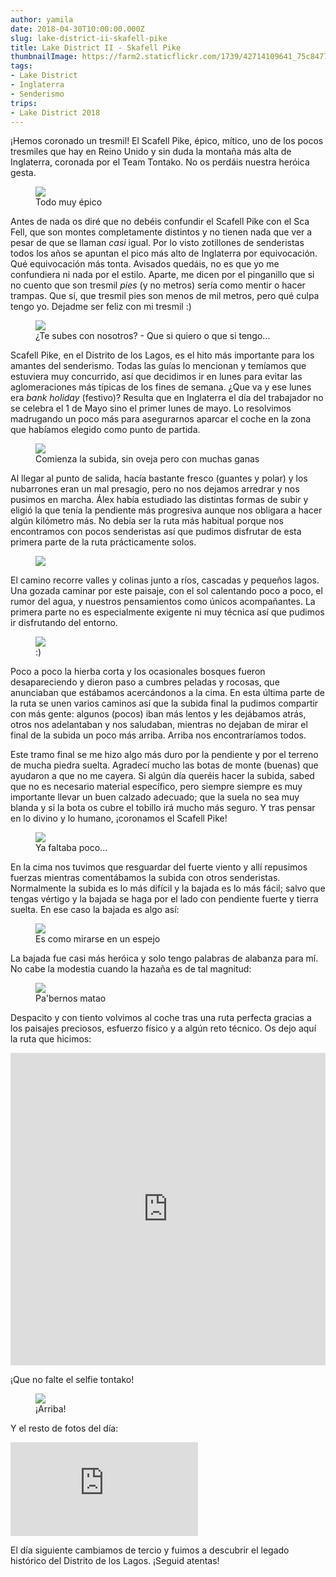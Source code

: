 ```yaml
---
author: yamila
date: 2018-04-30T10:00:00.000Z
slug: lake-district-ii-skafell-pike
title: Lake District II - Skafell Pike
thumbnailImage: https://farm2.staticflickr.com/1739/42714109641_75c8477345_c.jpg
tags:
- Lake District
- Inglaterra
- Senderismo
trips:
- Lake District 2018
---
```


¡Hemos coronado un tresmil! El Scafell Pike, épico, mítico, uno de los pocos tresmiles que hay en Reino Unido y sin duda la montaña más alta de Inglaterra, coronada por el Team Tontako. No os perdáis nuestra heróica gesta.

<!--more-->

<figure>
<img src="https://farm2.staticflickr.com/1728/27845698637_4d15470bd5_c.jpg" />
<figcaption>Todo muy épico</figcaption>
</figure>

Antes de nada os diré que no debéis confundir el Scafell Pike con el Sca Fell, que son montes completamente distintos y no tienen nada que ver a pesar de que se llaman <em>casi</em> igual. Por lo visto zotillones de senderistas todos los años se apuntan el pico más alto de Inglaterra por equivocación. Qué equivocación más tonta. Avisados quedáis, no es que yo me confundiera ni nada por el estilo. Aparte, me dicen por el pinganillo que si no cuento que son tresmil <em>pies</em> (y no metros) sería como mentir o hacer trampas. Que sí, que tresmil pies son menos de mil metros, pero qué culpa tengo yo. Dejadme ser feliz con mi tresmil :)

<figure>
<img src="https://farm2.staticflickr.com/1722/28840286818_92fe7a2337_c.jpg" />
<figcaption>¿Te subes con nosotros? - Que si quiero o que si tengo...</figcaption>
</figure>

Scafell Pike, en el Distrito de los Lagos, es el hito más importante para los amantes del senderismo. Todas las guías lo mencionan y temíamos que estuviera muy concurrido, así que decidimos ir en lunes para evitar las aglomeraciones más típicas de los fines de semana. ¿Que va y ese lunes era <em>bank holiday</em> (festivo)? Resulta que en Inglaterra el día del trabajador no se celebra el 1 de Mayo sino el primer lunes de mayo. Lo resolvimos madrugando un poco más para asegurarnos aparcar el coche en la zona que habíamos elegido como punto de partida.

<figure>
<img src="https://farm2.staticflickr.com/1749/28840287778_4cd9bce9b5_c.jpg" />
<figcaption>Comienza la subida, sin oveja pero con muchas ganas</figcaption>
</figure>

Al llegar al punto de salida, hacía bastante fresco (guantes y polar) y los nubarrones eran un mal presagio, pero no nos dejamos arredrar y nos pusimos en marcha. Álex había estudiado las distintas formas de subir y eligió la que tenía la pendiente más progresiva aunque nos obligara a hacer algún kilómetro más. No debía ser la ruta más habitual porque nos encontramos con pocos senderistas así que pudimos disfrutar de esta primera parte de la ruta prácticamente solos.

<figure class="pano">
<img src="https://c2.staticflickr.com/2/1756/42665688802_071cae2a2f_k.jpg" />
</figure>

El camino recorre valles y colinas junto a ríos, cascadas y pequeños lagos. Una gozada caminar por este paisaje, con el sol calentando poco a poco, el rumor del agua, y nuestros pensamientos como únicos acompañantes. La primera parte no es especialmente exigente ni muy técnica así que pudimos ir disfrutando del entorno.

<figure>
<img src="https://farm2.staticflickr.com/1751/28840284758_319e5c43fa_c.jpg" />
<figcaption>:)</figcaption>
</figure>

Poco a poco la hierba corta y los ocasionales bosques fueron desapareciendo y dieron paso a cumbres peladas y rocosas, que anunciaban que estábamos acercándonos a la cima. En esta última parte de la ruta se unen varios caminos así que la subida final la pudimos compartir con más gente: algunos (pocos) iban más lentos y les dejábamos atrás, otros nos adelantaban y nos saludaban, mientras no dejaban de mirar el final de la subida un poco más arriba. Arriba nos encontraríamos todos.

Este tramo final se me hizo algo más duro por la pendiente y por el terreno de mucha piedra suelta. Agradecí mucho las botas de monte (buenas) que ayudaron a que no me cayera. Si algún día queréis hacer la subida, sabed que no es necesario material específico, pero siempre siempre es muy importante llevar un buen calzado adecuado; que la suela no sea muy blanda y si la bota os cubre el tobillo irá mucho más seguro. Y tras pensar en lo divino y lo humano, ¡coronamos el Scafell Pike!

<figure>
<img src="https://farm2.staticflickr.com/1727/27845692957_e5a2b1b3cc_c.jpg" />
<figcaption>Ya faltaba poco...</figcaption>
</figure>

En la cima nos tuvimos que resguardar del fuerte viento y allí repusimos fuerzas mientras comentábamos la subida con otros senderistas. Normalmente la subida es lo más difícil y la bajada es lo más fácil; salvo que tengas vértigo y la bajada se haga por el lado con pendiente fuerte y tierra suelta. En ese caso la bajada es algo así:

<figure>
<img src="https://media.giphy.com/media/EatwJZRUIv41G/giphy.gif" />
<figcaption>Es como mirarse en un espejo</figcaption>
</figure>

La bajada fue casi más heróica y solo tengo palabras de alabanza para mí. No cabe la modestia cuando la hazaña es de tal magnitud:

<figure>
<img src="https://farm2.staticflickr.com/1758/41814829945_18aeb39ee4_c.jpg" />
<figcaption>Pa'bernos matao</figcaption>
</figure>

Despacito y con tiento volvimos al coche tras una ruta perfecta gracias a los paisajes preciosos, esfuerzo físico y a algún reto técnico. Os dejo aquí la ruta que hicimos:

<iframe src="https://yamila-moreno.github.io/routes/#13/54.4855/-3.1752" width="100%" height="500px" frameborder="0"></iframe>

¡Que no falte el selfie tontako!

<figure>
<img src="https://farm2.staticflickr.com/1729/42665700762_ec68a4049c_c.jpg" />
<figcaption>¡Arriba!</figcaption>
</figure>

Y el resto de fotos del día:

<div class='embed-container'><iframe src='https://www.flickr.com/photos/125687915@N08/albums/72157692051485020/player' frameborder='0' allowfullscreen webkitallowfullscreen mozallowfullscreen oallowfullscreen msallowfullscreen></iframe></div>

El día siguiente cambiamos de tercio y fuimos a descubrir el legado histórico del Distrito de los Lagos. ¡Seguid atentas!
